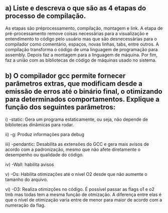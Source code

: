 ## a) Liste e descreva o que são as 4 etapas do processo de compilação.

As etapas são préprocessamento, compilação, montagem e link. A etapa de pré-processamento remove coisas necessárias para a visualização e entendimento to código pelo usuário mas que são desnecessárias para o compilador como comentário, espaços, novas linhas, tabs, entre outros. A compilação transforma o código de uma linguagem de programação para assembly. Depois faz a montagem para a linguagem de máquina. Por fim, faz a união com as bibliotecas de código de máquinas usado no sistema.

## b) O compilador gcc permite fornecer parâmetros extras, que modificam desde a emissão de erros até o binário final, o otimizando para determinados comportamentos. Explique a função dos seguintes parâmetros:

i) -static: Gera um programa estaticamente, ou seja, não depende de bibliotecas dinâmicas para rodar.

ii) -g: Produz informações para debug

iii) -pendantic: Desabilita as extensões do GCC e gera mais avisos de acordo com a padronização, mesmo que não afete diretamente o desempenho ou qualidade do código.

iv) -Wall: habilita avisos

v) -Os: Habilita otimizações até o nível O2 desde que não aumente o tamanho do arquivo.

vi) -O3: Realiza otimizções no código. É possível passar as flags o1 e o2 tmb mas todas tem a mesma função de otmização. A diferença entre elas é que o nível de otimização varia entre de menor para maior de acordo com a numeração da flag.
